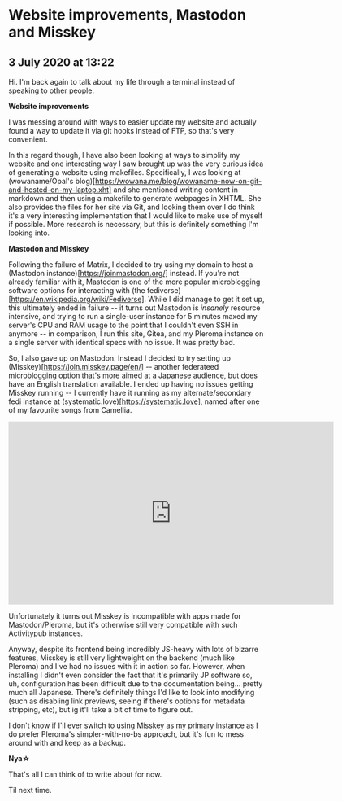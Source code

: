 # Website improvements, Mastodon and Misskey

## 3 July 2020 at 13:22

Hi. I'm back again to talk about my life through a terminal instead of speaking to other people.

**Website improvements**

I was messing around with ways to easier update my website and actually found a way to update it via git hooks instead of FTP, so that's very convenient. 

In this regard though, I have also been looking at ways to simplify my website and one interesting way I saw brought up was the very curious idea of generating a website using makefiles. Specifically, I was looking at (wowaname/Opal's blog)[https://wowana.me/blog/wowaname-now-on-git-and-hosted-on-my-laptop.xht] and she mentioned writing content in markdown and then using a makefile to generate webpages in XHTML. She also provides the files for her site via Git, and looking them over I do think it's a very interesting implementation that I would like to make use of myself if possible. More research is necessary, but this is definitely something I'm looking into.

**Mastodon and Misskey**

Following the failure of Matrix, I decided to try using my domain to host a (Mastodon instance)[https://joinmastodon.org/] instead. If you're not already familiar with it, Mastodon is one of the more popular microblogging software options for interacting with (the fediverse)[https://en.wikipedia.org/wiki/Fediverse]. While I did manage to get it set up, this ultimately ended in failure -- it turns out Mastodon is *insanely* resource intensive, and trying to run a single-user instance for 5 minutes maxed my server's CPU and RAM usage to the point that I couldn't even SSH in anymore -- in comparison, I run this site, Gitea, and my Pleroma instance on a single server with identical specs with no issue. It was pretty bad.

So, I also gave up on Mastodon. Instead I decided to try setting up (Misskey)[https://join.misskey.page/en/] -- another federateed microblogging option that's more aimed at a Japanese audience, but does have an English translation available. I ended up having no issues getting Misskey running -- I currently have it running as my alternate/secondary fedi instance at (systematic.love)[https://systematic.love], named after one of my favourite songs from Camellia.

<iframe id='ivplayer' width='640' height='360' src='https://invidio.us/embed/gWiA9o6fv4U' style='border:none;'></iframe>

Unfortunately it turns out Misskey is incompatible with apps made for Mastodon/Pleroma, but it's otherwise still very compatible with such Activitypub instances. 

Anyway, despite its frontend being incredibly JS-heavy with lots of bizarre features, Misskey is still very lightweight on the backend (much like Pleroma) and I've had no issues with it in action so far. However, when installing I didn't even consider the fact that it's primarily JP software so, uh, configuration has been difficult due to the documentation being... pretty much all Japanese. There's definitely things I'd like to look into modifying (such as disabling link previews, seeing if there's options for metadata stripping, etc), but ig it'll take a bit of time to figure out. 

I don't know if I'll ever switch to using Misskey as my primary instance as I do prefer Pleroma's simpler-with-no-bs approach, but it's fun to mess around with and keep as a backup.

**Nya&#9734;**

That's all I can think of to write about for now.

Til next time.